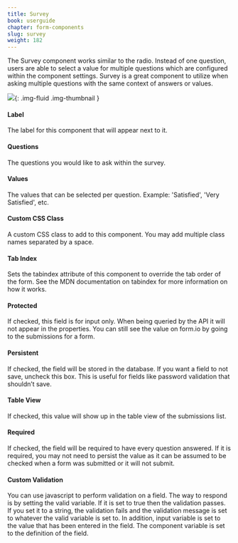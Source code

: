 ```yaml
---
title: Survey
book: userguide
chapter: form-components
slug: survey
weight: 182
---
```

The Survey component works similar to the radio. Instead of one question, users are able to select a value for multiple questions which are configured within the component settings. Survey is a great component to utilize when asking multiple questions with the same context of answers or values. 

![](/assets/img/userguide/form-components/Survey-Example.png){: .img-fluid .img-thumbnail }

#### Label
The label for this component that will appear next to it.
#### Questions
The questions you would like to ask within the survey.
#### Values
The values that can be selected per question. Example: 'Satisfied', 'Very Satisfied', etc.
#### Custom CSS Class
A custom CSS class to add to this component. You may add multiple class names separated by a space.
#### Tab Index
Sets the tabindex attribute of this component to override the tab order of the form. See the MDN documentation on tabindex for more information on how it works.
 
#### Protected
If checked, this field is for input only. When being queried by the API it will not appear in the properties. You can still see the value on form.io by going to the submissions for a form.
#### Persistent
If checked, the field will be stored in the database. If you want a field to not save, uncheck this box. This is useful for fields like password validation that shouldn’t save.
#### Table View
If checked, this value will show up in the table view of the submissions list.
 
#### Required
If checked, the field will be required to have every question answered. If it is required, you may not need to persist the value as it can be assumed to be checked when a form was submitted or it will not submit.
#### Custom Validation
You can use javascript to perform validation on a field. The way to respond is by setting the valid variable. If it is set to true then the validation passes. If you set it to a string, the validation fails and the validation message is set to whatever the valid variable is set to.
In addition, input variable is set to the value that has been entered in the field. The component variable is set to the definition of the field.
